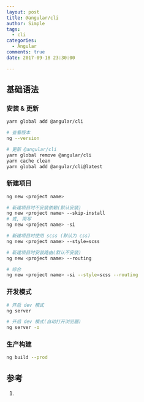 ```yaml
---
layout: post
title: @angular/cli
author: Simple
tags:
  - cli
categories:
  - Angular
comments: true
date: 2017-09-18 23:30:00

---
```


## 基础语法

### 安装 & 更新
``` bash
yarn global add @angular/cli

# 查看版本
ng --version

# 更新 @angular/cli
yarn global remove @angular/cli
yarn cache clean
yarn global add @angular/cli@latest
```

### 新建项目
``` bash
ng new <project name>

# 新建项目时不安装依赖(默认安装)
ng new <project name> --skip-install
# 或, 简写
ng new <project name> -si

# 新建项目时使用 scss (默认为 css)
ng new <project name> --style=scss

# 新建项目时安装路由(默认不安装)
ng new <project name> --routing

# 综合
ng new <project name> -si --style=scss --routing
```

### 开发模式
``` bash
# 开启 dev 模式
ng server

# 开启 dev 模式(自动打开浏览器)
ng server -o
```

### 生产构建
``` bash
ng build --prod
```

## 参考

1. []()

